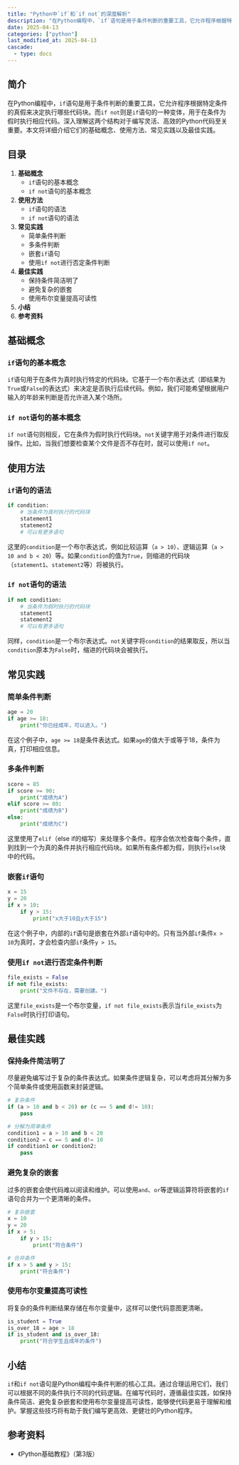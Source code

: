```yaml
---
title: "Python中`if`和`if not`的深度解析"
description: "在Python编程中，`if`语句是用于条件判断的重要工具，它允许程序根据特定条件的真假来决定执行哪些代码块。而`if not`则是`if`语句的一种变体，用于在条件为假时执行相应代码。深入理解这两个结构对于编写灵活、高效的Python代码至关重要。本文将详细介绍它们的基础概念、使用方法、常见实践以及最佳实践。"
date: 2025-04-13
categories: ["python"]
last_modified_at: 2025-04-13
cascade:
  - type: docs
---
```



## 简介
在Python编程中，`if`语句是用于条件判断的重要工具，它允许程序根据特定条件的真假来决定执行哪些代码块。而`if not`则是`if`语句的一种变体，用于在条件为假时执行相应代码。深入理解这两个结构对于编写灵活、高效的Python代码至关重要。本文将详细介绍它们的基础概念、使用方法、常见实践以及最佳实践。

<!-- more -->
## 目录
1. **基础概念**
    - `if`语句的基本概念
    - `if not`语句的基本概念
2. **使用方法**
    - `if`语句的语法
    - `if not`语句的语法
3. **常见实践**
    - 简单条件判断
    - 多条件判断
    - 嵌套`if`语句
    - 使用`if not`进行否定条件判断
4. **最佳实践**
    - 保持条件简洁明了
    - 避免复杂的嵌套
    - 使用布尔变量提高可读性
5. **小结**
6. **参考资料**

## 基础概念
### `if`语句的基本概念
`if`语句用于在条件为真时执行特定的代码块。它基于一个布尔表达式（即结果为`True`或`False`的表达式）来决定是否执行后续代码。例如，我们可能希望根据用户输入的年龄来判断是否允许进入某个场所。

### `if not`语句的基本概念
`if not`语句则相反，它在条件为假时执行代码块。`not`关键字用于对条件进行取反操作。比如，当我们想要检查某个文件是否不存在时，就可以使用`if not`。

## 使用方法
### `if`语句的语法
```python
if condition:
    # 当条件为真时执行的代码块
    statement1
    statement2
    # 可以有更多语句
```
这里的`condition`是一个布尔表达式，例如比较运算（`a > 10`）、逻辑运算（`a > 10 and b < 20`）等。如果`condition`的值为`True`，则缩进的代码块（`statement1`、`statement2`等）将被执行。

### `if not`语句的语法
```python
if not condition:
    # 当条件为假时执行的代码块
    statement1
    statement2
    # 可以有更多语句
```
同样，`condition`是一个布尔表达式。`not`关键字将`condition`的结果取反，所以当`condition`原本为`False`时，缩进的代码块会被执行。

## 常见实践
### 简单条件判断
```python
age = 20
if age >= 18:
    print("你已经成年，可以进入。")
```
在这个例子中，`age >= 18`是条件表达式。如果`age`的值大于或等于18，条件为真，打印相应信息。

### 多条件判断
```python
score = 85
if score >= 90:
    print("成绩为A")
elif score >= 80:
    print("成绩为B")
else:
    print("成绩为C")
```
这里使用了`elif`（else if的缩写）来处理多个条件。程序会依次检查每个条件，直到找到一个为真的条件并执行相应代码块。如果所有条件都为假，则执行`else`块中的代码。

### 嵌套`if`语句
```python
x = 15
y = 20
if x > 10:
    if y > 15:
        print("x大于10且y大于15")
```
在这个例子中，内部的`if`语句是嵌套在外部`if`语句中的。只有当外部`if`条件`x > 10`为真时，才会检查内部`if`条件`y > 15`。

### 使用`if not`进行否定条件判断
```python
file_exists = False
if not file_exists:
    print("文件不存在，需要创建。")
```
这里`file_exists`是一个布尔变量，`if not file_exists`表示当`file_exists`为`False`时执行打印语句。

## 最佳实践
### 保持条件简洁明了
尽量避免编写过于复杂的条件表达式。如果条件逻辑复杂，可以考虑将其分解为多个简单条件或使用函数来封装逻辑。
```python
# 复杂条件
if (a > 10 and b < 20) or (c == 5 and d!= 10):
    pass

# 分解为简单条件
condition1 = a > 10 and b < 20
condition2 = c == 5 and d!= 10
if condition1 or condition2:
    pass
```

### 避免复杂的嵌套
过多的嵌套会使代码难以阅读和维护。可以使用`and`、`or`等逻辑运算符将嵌套的`if`语句合并为一个更清晰的条件。
```python
# 复杂嵌套
x = 10
y = 20
if x > 5:
    if y > 15:
        print("符合条件")

# 合并条件
if x > 5 and y > 15:
    print("符合条件")
```

### 使用布尔变量提高可读性
将复杂的条件判断结果存储在布尔变量中，这样可以使代码意图更清晰。
```python
is_student = True
is_over_18 = age > 18
if is_student and is_over_18:
    print("符合学生且成年的条件")
```

## 小结
`if`和`if not`语句是Python编程中条件判断的核心工具。通过合理运用它们，我们可以根据不同的条件执行不同的代码逻辑。在编写代码时，遵循最佳实践，如保持条件简洁、避免复杂嵌套和使用布尔变量提高可读性，能够使代码更易于理解和维护。掌握这些技巧将有助于我们编写更高效、更健壮的Python程序。

## 参考资料
- 《Python基础教程》（第3版）